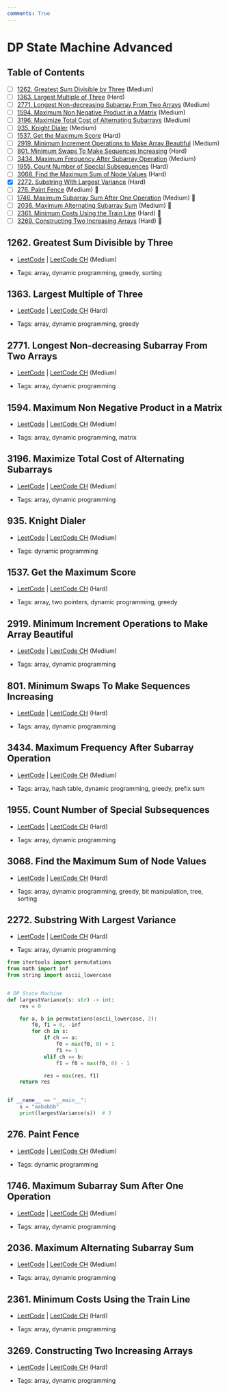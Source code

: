 ```yaml
---
comments: True
---
```


# DP State Machine Advanced

## Table of Contents

- [ ] [1262. Greatest Sum Divisible by Three](https://leetcode.cn/problems/greatest-sum-divisible-by-three/) (Medium)
- [ ] [1363. Largest Multiple of Three](https://leetcode.cn/problems/largest-multiple-of-three/) (Hard)
- [ ] [2771. Longest Non-decreasing Subarray From Two Arrays](https://leetcode.cn/problems/longest-non-decreasing-subarray-from-two-arrays/) (Medium)
- [ ] [1594. Maximum Non Negative Product in a Matrix](https://leetcode.cn/problems/maximum-non-negative-product-in-a-matrix/) (Medium)
- [ ] [3196. Maximize Total Cost of Alternating Subarrays](https://leetcode.cn/problems/maximize-total-cost-of-alternating-subarrays/) (Medium)
- [ ] [935. Knight Dialer](https://leetcode.cn/problems/knight-dialer/) (Medium)
- [ ] [1537. Get the Maximum Score](https://leetcode.cn/problems/get-the-maximum-score/) (Hard)
- [ ] [2919. Minimum Increment Operations to Make Array Beautiful](https://leetcode.cn/problems/minimum-increment-operations-to-make-array-beautiful/) (Medium)
- [ ] [801. Minimum Swaps To Make Sequences Increasing](https://leetcode.cn/problems/minimum-swaps-to-make-sequences-increasing/) (Hard)
- [ ] [3434. Maximum Frequency After Subarray Operation](https://leetcode.cn/problems/maximum-frequency-after-subarray-operation/) (Medium)
- [ ] [1955. Count Number of Special Subsequences](https://leetcode.cn/problems/count-number-of-special-subsequences/) (Hard)
- [ ] [3068. Find the Maximum Sum of Node Values](https://leetcode.cn/problems/find-the-maximum-sum-of-node-values/) (Hard)
- [x] [2272. Substring With Largest Variance](https://leetcode.cn/problems/substring-with-largest-variance/) (Hard)
- [ ] [276. Paint Fence](https://leetcode.cn/problems/paint-fence/) (Medium) 👑
- [ ] [1746. Maximum Subarray Sum After One Operation](https://leetcode.cn/problems/maximum-subarray-sum-after-one-operation/) (Medium) 👑
- [ ] [2036. Maximum Alternating Subarray Sum](https://leetcode.cn/problems/maximum-alternating-subarray-sum/) (Medium) 👑
- [ ] [2361. Minimum Costs Using the Train Line](https://leetcode.cn/problems/minimum-costs-using-the-train-line/) (Hard) 👑
- [ ] [3269. Constructing Two Increasing Arrays](https://leetcode.cn/problems/constructing-two-increasing-arrays/) (Hard) 👑

## 1262. Greatest Sum Divisible by Three

-   [LeetCode](https://leetcode.com/problems/greatest-sum-divisible-by-three/) | [LeetCode CH](https://leetcode.cn/problems/greatest-sum-divisible-by-three/) (Medium)

-   Tags: array, dynamic programming, greedy, sorting
## 1363. Largest Multiple of Three

-   [LeetCode](https://leetcode.com/problems/largest-multiple-of-three/) | [LeetCode CH](https://leetcode.cn/problems/largest-multiple-of-three/) (Hard)

-   Tags: array, dynamic programming, greedy
## 2771. Longest Non-decreasing Subarray From Two Arrays

-   [LeetCode](https://leetcode.com/problems/longest-non-decreasing-subarray-from-two-arrays/) | [LeetCode CH](https://leetcode.cn/problems/longest-non-decreasing-subarray-from-two-arrays/) (Medium)

-   Tags: array, dynamic programming
## 1594. Maximum Non Negative Product in a Matrix

-   [LeetCode](https://leetcode.com/problems/maximum-non-negative-product-in-a-matrix/) | [LeetCode CH](https://leetcode.cn/problems/maximum-non-negative-product-in-a-matrix/) (Medium)

-   Tags: array, dynamic programming, matrix
## 3196. Maximize Total Cost of Alternating Subarrays

-   [LeetCode](https://leetcode.com/problems/maximize-total-cost-of-alternating-subarrays/) | [LeetCode CH](https://leetcode.cn/problems/maximize-total-cost-of-alternating-subarrays/) (Medium)

-   Tags: array, dynamic programming
## 935. Knight Dialer

-   [LeetCode](https://leetcode.com/problems/knight-dialer/) | [LeetCode CH](https://leetcode.cn/problems/knight-dialer/) (Medium)

-   Tags: dynamic programming
## 1537. Get the Maximum Score

-   [LeetCode](https://leetcode.com/problems/get-the-maximum-score/) | [LeetCode CH](https://leetcode.cn/problems/get-the-maximum-score/) (Hard)

-   Tags: array, two pointers, dynamic programming, greedy
## 2919. Minimum Increment Operations to Make Array Beautiful

-   [LeetCode](https://leetcode.com/problems/minimum-increment-operations-to-make-array-beautiful/) | [LeetCode CH](https://leetcode.cn/problems/minimum-increment-operations-to-make-array-beautiful/) (Medium)

-   Tags: array, dynamic programming
## 801. Minimum Swaps To Make Sequences Increasing

-   [LeetCode](https://leetcode.com/problems/minimum-swaps-to-make-sequences-increasing/) | [LeetCode CH](https://leetcode.cn/problems/minimum-swaps-to-make-sequences-increasing/) (Hard)

-   Tags: array, dynamic programming
## 3434. Maximum Frequency After Subarray Operation

-   [LeetCode](https://leetcode.com/problems/maximum-frequency-after-subarray-operation/) | [LeetCode CH](https://leetcode.cn/problems/maximum-frequency-after-subarray-operation/) (Medium)

-   Tags: array, hash table, dynamic programming, greedy, prefix sum
## 1955. Count Number of Special Subsequences

-   [LeetCode](https://leetcode.com/problems/count-number-of-special-subsequences/) | [LeetCode CH](https://leetcode.cn/problems/count-number-of-special-subsequences/) (Hard)

-   Tags: array, dynamic programming
## 3068. Find the Maximum Sum of Node Values

-   [LeetCode](https://leetcode.com/problems/find-the-maximum-sum-of-node-values/) | [LeetCode CH](https://leetcode.cn/problems/find-the-maximum-sum-of-node-values/) (Hard)

-   Tags: array, dynamic programming, greedy, bit manipulation, tree, sorting
## 2272. Substring With Largest Variance

-   [LeetCode](https://leetcode.com/problems/substring-with-largest-variance/) | [LeetCode CH](https://leetcode.cn/problems/substring-with-largest-variance/) (Hard)

-   Tags: array, dynamic programming

```python title="2272. Substring With Largest Variance - Python Solution"
from itertools import permutations
from math import inf
from string import ascii_lowercase


# DP State Machine
def largestVariance(s: str) -> int:
    res = 0

    for a, b in permutations(ascii_lowercase, 2):
        f0, f1 = 0, -inf
        for ch in s:
            if ch == a:
                f0 = max(f0, 0) + 1
                f1 += 1
            elif ch == b:
                f1 = f0 = max(f0, 0) - 1

            res = max(res, f1)
    return res


if __name__ == "__main__":
    s = "aababbb"
    print(largestVariance(s))  # 3

```

## 276. Paint Fence

-   [LeetCode](https://leetcode.com/problems/paint-fence/) | [LeetCode CH](https://leetcode.cn/problems/paint-fence/) (Medium)

-   Tags: dynamic programming
## 1746. Maximum Subarray Sum After One Operation

-   [LeetCode](https://leetcode.com/problems/maximum-subarray-sum-after-one-operation/) | [LeetCode CH](https://leetcode.cn/problems/maximum-subarray-sum-after-one-operation/) (Medium)

-   Tags: array, dynamic programming
## 2036. Maximum Alternating Subarray Sum

-   [LeetCode](https://leetcode.com/problems/maximum-alternating-subarray-sum/) | [LeetCode CH](https://leetcode.cn/problems/maximum-alternating-subarray-sum/) (Medium)

-   Tags: array, dynamic programming
## 2361. Minimum Costs Using the Train Line

-   [LeetCode](https://leetcode.com/problems/minimum-costs-using-the-train-line/) | [LeetCode CH](https://leetcode.cn/problems/minimum-costs-using-the-train-line/) (Hard)

-   Tags: array, dynamic programming
## 3269. Constructing Two Increasing Arrays

-   [LeetCode](https://leetcode.com/problems/constructing-two-increasing-arrays/) | [LeetCode CH](https://leetcode.cn/problems/constructing-two-increasing-arrays/) (Hard)

-   Tags: array, dynamic programming
